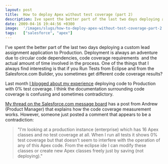 ```yaml
---
layout: post
title:  How to deploy Apex without test coverage (part 2)
description: Ive spent the better part of the last two days deploying a custom lead assignment application to Production. Deployment is always an adventure due to circular code dependencies, code coverage requirements  and the actual amount of time involved in the process. One of the things that I always find interesting is that if you Run Tests from Eclipse and from the Salesforce.com Builder, you sometimes get different code coverage results?  Last month I blogged about my experience  deploying code to Pro
date: 2009-04-16 19:44:56 +0300
image:  '/images/slugs/how-to-deploy-apex-without-test-coverage-part-2.jpg'
tags:   ["salesforce", "apex"]
---
```

<p>I've spent the better part of the last two days deploying a custom lead assignment application to Production. Deployment is always an adventure due to circular code dependencies, code coverage requirements  and the actual amount of time involved in the process. One of the things that I always find interesting is that if you Run Tests from Eclipse and from the Salesforce.com Builder, you sometimes get different code coverage results?</p>
<p>Last month <a href="/2009/03/04/how-to-deploy-apex-without-test-coverage/" target="_blank">I blogged about my experience</a> deploying code to Production with 0% test coverage. I think the documentation surrounding code coverage is confusing and sometimes contradictory.</p>
<p><a href="http://community.salesforce.com/sforce/board/message?board.id=apex&message.id=14931#M14931" target="_blank">My thread on the Salesforce.com message board</a> has a post from Andrew (Product Manager) that explains how the code coverage measurement works. However, someone just posted a comment that appears to be a contradiction:</p>
<blockquote>"I'm looking at a production instance (enterprise) which has 16 Apex classes and no test coverage at all. When I run all tests it shows 0% test coverage but that doesn't seem to interfere with the operation of any of this Apex code. From the eclipse ide I can modify these classes or create new Apex classes freely just by saving (not deploying)."</blockquote>
